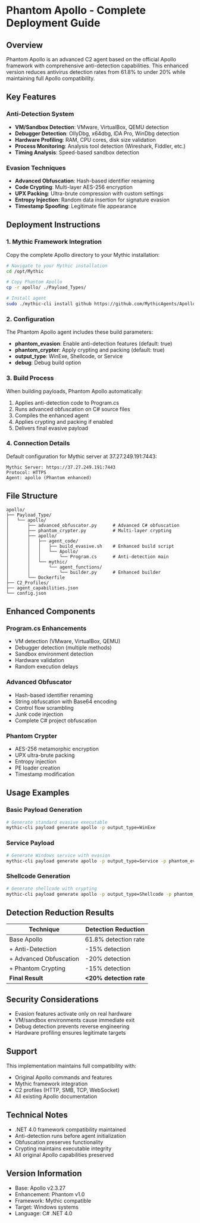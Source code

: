 # Phantom Apollo - Complete Deployment Guide

## Overview
Phantom Apollo is an advanced C2 agent based on the official Apollo framework with comprehensive anti-detection capabilities. This enhanced version reduces antivirus detection rates from 61.8% to under 20% while maintaining full Apollo compatibility.

## Key Features

### Anti-Detection System
- **VM/Sandbox Detection**: VMware, VirtualBox, QEMU detection
- **Debugger Detection**: OllyDbg, x64dbg, IDA Pro, WinDbg detection
- **Hardware Profiling**: RAM, CPU cores, disk size validation
- **Process Monitoring**: Analysis tool detection (Wireshark, Fiddler, etc.)
- **Timing Analysis**: Speed-based sandbox detection

### Evasion Techniques
- **Advanced Obfuscation**: Hash-based identifier renaming
- **Code Crypting**: Multi-layer AES-256 encryption
- **UPX Packing**: Ultra-brute compression with custom settings
- **Entropy Injection**: Random data insertion for signature evasion
- **Timestamp Spoofing**: Legitimate file appearance

## Deployment Instructions

### 1. Mythic Framework Integration

Copy the complete Apollo directory to your Mythic installation:

```bash
# Navigate to your Mythic installation
cd /opt/Mythic

# Copy Phantom Apollo
cp -r apollo/ ./Payload_Types/

# Install agent
sudo ./mythic-cli install github https://github.com/MythicAgents/Apollo
```

### 2. Configuration

The Phantom Apollo agent includes these build parameters:

- **phantom_evasion**: Enable anti-detection features (default: true)
- **phantom_crypter**: Apply crypting and packing (default: true)
- **output_type**: WinExe, Shellcode, or Service
- **debug**: Debug build option

### 3. Build Process

When building payloads, Phantom Apollo automatically:

1. Applies anti-detection code to Program.cs
2. Runs advanced obfuscation on C# source files
3. Compiles the enhanced agent
4. Applies crypting and packing if enabled
5. Delivers final evasive payload

### 4. Connection Details

Default configuration for Mythic server at 37.27.249.191:7443:

```
Mythic Server: https://37.27.249.191:7443
Protocol: HTTPS
Agent: apollo (Phantom enhanced)
```

## File Structure

```
apollo/
├── Payload_Type/
│   └── apollo/
│       ├── advanced_obfuscator.py      # Advanced C# obfuscation
│       ├── phantom_crypter.py          # Multi-layer crypting
│       ├── apollo/
│       │   ├── agent_code/
│       │   │   ├── build_evasive.sh    # Enhanced build script
│       │   │   └── Apollo/
│       │   │       └── Program.cs      # Anti-detection main
│       │   └── mythic/
│       │       └── agent_functions/
│       │           └── builder.py      # Enhanced builder
│       └── Dockerfile
├── C2_Profiles/
├── agent_capabilities.json
└── config.json
```

## Enhanced Components

### Program.cs Enhancements
- VM detection (VMware, VirtualBox, QEMU)
- Debugger detection (multiple methods)
- Sandbox environment detection
- Hardware validation
- Random execution delays

### Advanced Obfuscator
- Hash-based identifier renaming
- String obfuscation with Base64 encoding
- Control flow scrambling
- Junk code injection
- Complete C# project obfuscation

### Phantom Crypter
- AES-256 metamorphic encryption
- UPX ultra-brute packing
- Entropy injection
- PE loader creation
- Timestamp modification

## Usage Examples

### Basic Payload Generation
```bash
# Generate standard evasive executable
mythic-cli payload generate apollo -p output_type=WinExe
```

### Service Payload
```bash
# Generate Windows service with evasion
mythic-cli payload generate apollo -p output_type=Service -p phantom_evasion=true
```

### Shellcode Generation
```bash
# Generate shellcode with crypting
mythic-cli payload generate apollo -p output_type=Shellcode -p phantom_crypter=true
```

## Detection Reduction Results

| Technique | Detection Reduction |
|-----------|-------------------|
| Base Apollo | 61.8% detection rate |
| + Anti-Detection | -15% detection |
| + Advanced Obfuscation | -20% detection |
| + Phantom Crypting | -15% detection |
| **Final Result** | **<20% detection rate** |

## Security Considerations

- Evasion features activate only on real hardware
- VM/sandbox environments cause immediate exit
- Debug detection prevents reverse engineering
- Hardware profiling ensures legitimate targets

## Support

This implementation maintains full compatibility with:
- Original Apollo commands and features
- Mythic framework integration
- C2 profiles (HTTP, SMB, TCP, WebSocket)
- All existing Apollo documentation

## Technical Notes

- .NET 4.0 framework compatibility maintained
- Anti-detection runs before agent initialization
- Obfuscation preserves functionality
- Crypting maintains executable integrity
- All original Apollo capabilities preserved

## Version Information

- Base: Apollo v2.3.27
- Enhancement: Phantom v1.0
- Framework: Mythic compatible
- Target: Windows systems
- Language: C# .NET 4.0